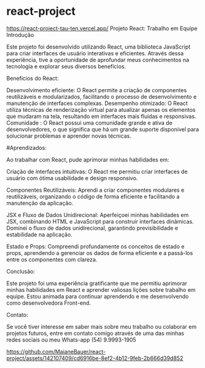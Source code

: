 # react-project
https://react-project-tau-ten.vercel.app/
Projeto React: Trabalho em Equipe
Introdução

Este projeto foi desenvolvido utilizando React, uma biblioteca JavaScript para criar interfaces de usuário interativas e eficientes. Através dessa experiência, tive a oportunidade de aprofundar meus conhecimentos na tecnologia e explorar seus diversos benefícios.

Benefícios do React:

Desenvolvimento eficiente: O React permite a criação de componentes reutilizáveis e modularizados, facilitando o processo de desenvolvimento e manutenção de interfaces complexas.
Desempenho otimizado: O React utiliza técnicas de renderização virtual para atualizar apenas os elementos que mudaram na tela, resultando em interfaces mais fluidas e responsivas.
Comunidade : O React possui uma comunidade grande e ativa de desenvolvedores, o que significa que há um grande suporte disponível para solucionar problemas e aprender novas técnicas.

#Aprendizados:

Ao trabalhar com React, pude aprimorar minhas habilidades em:

Criação de interfaces intuitivas: 
O React me permitiu criar interfaces de usuário com ótima usabilidade e design responsivo.

Componentes Reutilizáveis: 
Aprendi a criar componentes modulares e reutilizáveis, organizando o código de forma eficiente e facilitando a manutenção da aplicação.

JSX e Fluxo de Dados Unidirecional:
Aperfeiçoei minhas habilidades em JSX, combinando HTML e JavaScript para construir interfaces dinâmicas. Dominei o fluxo de dados unidirecional, garantindo previsibilidade e estabilidade na aplicação.

Estado e Props: 
Compreendi profundamente os conceitos de estado e props, aprendendo a gerenciar os dados de forma eficiente e a passá-los entre os componentes com clareza.


Conclusão:

Este projeto foi uma experiência gratificante que me permitiu aprimorar minhas habilidades em React e aprender valiosas lições sobre trabalho em equipe. Estou animada para continuar aprendendo e me desenvolvendo como desenvolvedora Front-end.



Contato:

Se você tiver interesse em saber mais sobre meu trabalho ou colaborar em projetos futuros, entre em contato comigo através de uma das minhas redes sociais ou meu 
Whats-app (54) 9.9993-1905



https://github.com/MaianeBauer/react-project/assets/142107409/cd6916be-8ef2-4b12-9feb-2b666d39d852




